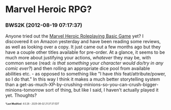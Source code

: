 # Marvel Heroic RPG?

### **BWS2K** (2012-08-19 07:17:37)

Anyone tried out the [Marvel Heroic Roleplaying Basic Game](http://www.margaretweis.com/shop#ecwid=2262007&mode=category&offset=0&sort=normal "http://www.margaretweis.com/shop#ecwid=2262007&mode=category&offset=0&sort=normal") yet? I discovered it on Amazon yesterday and have been reading some reviews, as well as looking over a copy. It just came out a few months ago but they have a couple other titles available for pre-order. At a glance, it seems to be much more about justifying your actions, *whatever* they may be, with common sense (read: *is that something your character would do/try in any comic ever?*) and then rolling an appropriate dice pool from available abilities etc. - as opposed to something like "I have *this* feat/attribute/power, so I do that." In this way I think it makes a much better storytelling system than a get-as-much-XP-by-crushing-minions-so-you-can-crush-bigger-minions-tomorrow sort of thing, but like I said, I haven't actually played it yet.
Thoughts?



<span style="font-size: 0.5em;">***Last Modified**: 4.0.28 - *2025-06-02 21:37:37 EDT*</span>